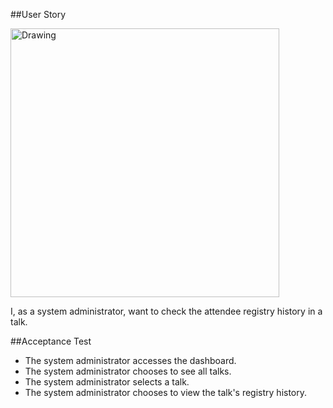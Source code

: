 ##User Story

<img src="https://github.com/FEUPTalks/Frontend/blob/develop/prototype/imagens/AdministratorPanel.png" alt="Drawing" width="430px"/><br/>

I, as a system administrator, want to check the attendee registry history in a talk.

##Acceptance Test

* The system administrator accesses the dashboard.
* The system administrator chooses to see all talks.
* The system administrator selects a talk.
* The system administrator chooses to view the talk's registry history.
